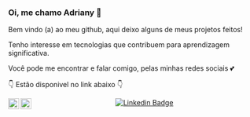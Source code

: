 ### Oi, me chamo Adriany :raising_hand: 

Bem vindo (a) ao meu github, aqui deixo alguns de meus projetos feitos!
<p>Tenho interesse em tecnologias que contribuem para aprendizagem significativa. 


Você pode me encontrar e falar comigo, pelas minhas redes sociais 💕 

:point_down: Estão disponivel no link abaixo :point_down:

<center>

[![Linkedin Badge](https://img.shields.io/badge/-LinkedIn-blue?style=flat-square&logo=Linkedin&logoColor=white&link=https://www.linkedin.com/in/adrianysouzaa/)](https://www.linkedin.com/in/adrianysouzaa) <a target="_blank" href="https://www.instagram.com/adrianysouzaa/">
  <img align="left" alt="Instagram" width="22px" src="https://cdn.jsdelivr.net/npm/simple-icons@v3/icons/instagram.svg" />
</a>
<a target="_blank" href="mailto:adrianysouzaa@gmail.com">
  <img align="left" alt="Gmail" width="22px" src="https://cdn.jsdelivr.net/npm/simple-icons@v3/icons/gmail.svg" />
</a>

</center>
